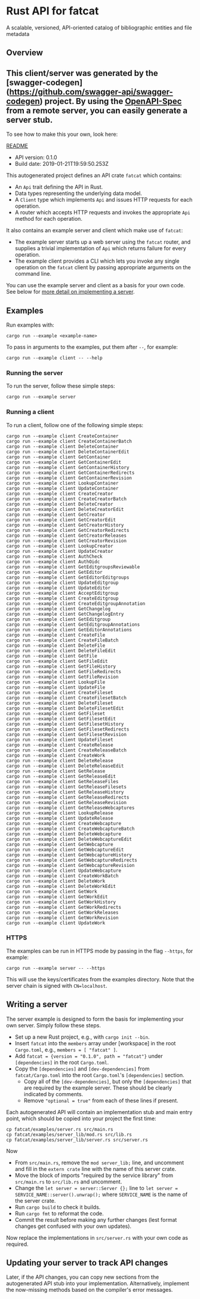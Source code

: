 # Rust API for fatcat

A scalable, versioned, API-oriented catalog of bibliographic entities and file metadata

## Overview
This client/server was generated by the [swagger-codegen]
(https://github.com/swagger-api/swagger-codegen) project.
By using the [OpenAPI-Spec](https://github.com/OAI/OpenAPI-Specification) from a remote server, you can easily generate a server stub.
-

To see how to make this your own, look here:

[README](https://github.com/swagger-api/swagger-codegen/blob/master/README.md)

- API version: 0.1.0
- Build date: 2019-01-21T19:59:50.253Z

This autogenerated project defines an API crate `fatcat` which contains:
* An `Api` trait defining the API in Rust.
* Data types representing the underlying data model.
* A `Client` type which implements `Api` and issues HTTP requests for each operation.
* A router which accepts HTTP requests and invokes the appropriate `Api` method for each operation.

It also contains an example server and client which make use of `fatcat`:
* The example server starts up a web server using the `fatcat` router,
  and supplies a trivial implementation of `Api` which returns failure for every operation.
* The example client provides a CLI which lets you invoke any single operation on the
  `fatcat` client by passing appropriate arguments on the command line.

You can use the example server and client as a basis for your own code.
See below for [more detail on implementing a server](#writing-a-server).


## Examples

Run examples with:

```
cargo run --example <example-name>
```

To pass in arguments to the examples, put them after `--`, for example:

```
cargo run --example client -- --help
```

### Running the server
To run the server, follow these simple steps:

```
cargo run --example server
```

### Running a client
To run a client, follow one of the following simple steps:

```
cargo run --example client CreateContainer
cargo run --example client CreateContainerBatch
cargo run --example client DeleteContainer
cargo run --example client DeleteContainerEdit
cargo run --example client GetContainer
cargo run --example client GetContainerEdit
cargo run --example client GetContainerHistory
cargo run --example client GetContainerRedirects
cargo run --example client GetContainerRevision
cargo run --example client LookupContainer
cargo run --example client UpdateContainer
cargo run --example client CreateCreator
cargo run --example client CreateCreatorBatch
cargo run --example client DeleteCreator
cargo run --example client DeleteCreatorEdit
cargo run --example client GetCreator
cargo run --example client GetCreatorEdit
cargo run --example client GetCreatorHistory
cargo run --example client GetCreatorRedirects
cargo run --example client GetCreatorReleases
cargo run --example client GetCreatorRevision
cargo run --example client LookupCreator
cargo run --example client UpdateCreator
cargo run --example client AuthCheck
cargo run --example client AuthOidc
cargo run --example client GetEditgroupsReviewable
cargo run --example client GetEditor
cargo run --example client GetEditorEditgroups
cargo run --example client UpdateEditgroup
cargo run --example client UpdateEditor
cargo run --example client AcceptEditgroup
cargo run --example client CreateEditgroup
cargo run --example client CreateEditgroupAnnotation
cargo run --example client GetChangelog
cargo run --example client GetChangelogEntry
cargo run --example client GetEditgroup
cargo run --example client GetEditgroupAnnotations
cargo run --example client GetEditorAnnotations
cargo run --example client CreateFile
cargo run --example client CreateFileBatch
cargo run --example client DeleteFile
cargo run --example client DeleteFileEdit
cargo run --example client GetFile
cargo run --example client GetFileEdit
cargo run --example client GetFileHistory
cargo run --example client GetFileRedirects
cargo run --example client GetFileRevision
cargo run --example client LookupFile
cargo run --example client UpdateFile
cargo run --example client CreateFileset
cargo run --example client CreateFilesetBatch
cargo run --example client DeleteFileset
cargo run --example client DeleteFilesetEdit
cargo run --example client GetFileset
cargo run --example client GetFilesetEdit
cargo run --example client GetFilesetHistory
cargo run --example client GetFilesetRedirects
cargo run --example client GetFilesetRevision
cargo run --example client UpdateFileset
cargo run --example client CreateRelease
cargo run --example client CreateReleaseBatch
cargo run --example client CreateWork
cargo run --example client DeleteRelease
cargo run --example client DeleteReleaseEdit
cargo run --example client GetRelease
cargo run --example client GetReleaseEdit
cargo run --example client GetReleaseFiles
cargo run --example client GetReleaseFilesets
cargo run --example client GetReleaseHistory
cargo run --example client GetReleaseRedirects
cargo run --example client GetReleaseRevision
cargo run --example client GetReleaseWebcaptures
cargo run --example client LookupRelease
cargo run --example client UpdateRelease
cargo run --example client CreateWebcapture
cargo run --example client CreateWebcaptureBatch
cargo run --example client DeleteWebcapture
cargo run --example client DeleteWebcaptureEdit
cargo run --example client GetWebcapture
cargo run --example client GetWebcaptureEdit
cargo run --example client GetWebcaptureHistory
cargo run --example client GetWebcaptureRedirects
cargo run --example client GetWebcaptureRevision
cargo run --example client UpdateWebcapture
cargo run --example client CreateWorkBatch
cargo run --example client DeleteWork
cargo run --example client DeleteWorkEdit
cargo run --example client GetWork
cargo run --example client GetWorkEdit
cargo run --example client GetWorkHistory
cargo run --example client GetWorkRedirects
cargo run --example client GetWorkReleases
cargo run --example client GetWorkRevision
cargo run --example client UpdateWork
```

### HTTPS
The examples can be run in HTTPS mode by passing in the flag `--https`, for example:

```
cargo run --example server -- --https
```

This will use the keys/certificates from the examples directory. Note that the server chain is signed with
`CN=localhost`.


## Writing a server

The server example is designed to form the basis for implementing your own server. Simply follow these steps.

* Set up a new Rust project, e.g., with `cargo init --bin`.
* Insert `fatcat` into the `members` array under [workspace] in the root `Cargo.toml`, e.g., `members = [ "fatcat" ]`.
* Add `fatcat = {version = "0.1.0", path = "fatcat"}` under `[dependencies]` in the root `Cargo.toml`.
* Copy the `[dependencies]` and `[dev-dependencies]` from `fatcat/Cargo.toml` into the root `Cargo.toml`'s `[dependencies]` section.
  * Copy all of the `[dev-dependencies]`, but only the `[dependencies]` that are required by the example server. These should be clearly indicated by comments.
  * Remove `"optional = true"` from each of these lines if present.

Each autogenerated API will contain an implementation stub and main entry point, which should be copied into your project the first time:
```
cp fatcat/examples/server.rs src/main.rs
cp fatcat/examples/server_lib/mod.rs src/lib.rs
cp fatcat/examples/server_lib/server.rs src/server.rs
```

Now

* From `src/main.rs`, remove the `mod server_lib;` line, and uncomment and fill in the `extern crate` line with the name of this server crate.
* Move the block of imports "required by the service library" from `src/main.rs` to `src/lib.rs` and uncomment.
* Change the `let server = server::Server {};` line to `let server = SERVICE_NAME::server().unwrap();` where `SERVICE_NAME` is the name of the server crate.
* Run `cargo build` to check it builds.
* Run `cargo fmt` to reformat the code.
* Commit the result before making any further changes (lest format changes get confused with your own updates).

Now replace the implementations in `src/server.rs` with your own code as required.

## Updating your server to track API changes

Later, if the API changes, you can copy new sections  from the autogenerated API stub into your implementation.
Alternatively, implement the now-missing methods based on the compiler's error messages.
